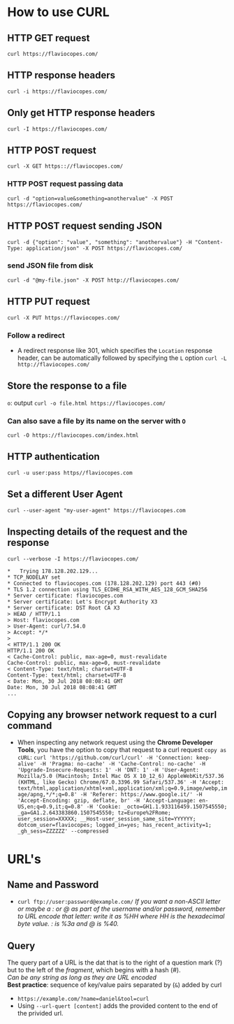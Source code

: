 # How to use CURL
## HTTP GET request
`curl https://flaviocopes.com/`
## HTTP response headers
`curl -i https://flaviocopes.com/`
## Only get HTTP response headers
`curl -I https://flaviocopes.com/`
## HTTP POST request
`curl -X GET https:://flaviocopes.com/`
### HTTP POST request passing data
`curl -d "option=value&something=anothervalue" -X POST https://flaviocopes.com/`
## HTTP POST request sending JSON
`curl -d {"option": "value", "something": "anothervalue"} -H "Content-Type: application/json" -X POST https://flaviocopes.com/`
### send JSON file from disk
`curl -d "@my-file.json" -X POST http://flaviocopes.com/`
## HTTP PUT request
`curl -X PUT https://flaviocopes.com/`
### Follow a redirect
* A redirect response like 301, which specifies the `Location` response header, can be automatically followed by specifying the `L` option 
`curl -L http://flaviocopes.com/`
## Store the response to a file
`o`: output
`curl -o file.html https://flaviocopes.com/`
### Can also save a file by its name on the server with `O`
`curl -O https://flaviocopes.com/index.html`
## HTTP authentication
`curl -u user:pass https//flaviocopes.com`
## Set a different User Agent
`curl --user-agent "my-user-agent" https://flaviocopes.com`
## Inspecting details of the request and the response
`curl --verbose -I https://flaviocopes.com/`
```
*   Trying 178.128.202.129...
* TCP_NODELAY set
* Connected to flaviocopes.com (178.128.202.129) port 443 (#0)
* TLS 1.2 connection using TLS_ECDHE_RSA_WITH_AES_128_GCM_SHA256
* Server certificate: flaviocopes.com
* Server certificate: Let's Encrypt Authority X3
* Server certificate: DST Root CA X3
> HEAD / HTTP/1.1
> Host: flaviocopes.com
> User-Agent: curl/7.54.0
> Accept: */*
>
< HTTP/1.1 200 OK
HTTP/1.1 200 OK
< Cache-Control: public, max-age=0, must-revalidate
Cache-Control: public, max-age=0, must-revalidate
< Content-Type: text/html; charset=UTF-8
Content-Type: text/html; charset=UTF-8
< Date: Mon, 30 Jul 2018 08:08:41 GMT
Date: Mon, 30 Jul 2018 08:08:41 GMT
...
```
## Copying any browser network request to a curl command
* When inspecting any network request using the **Chrome Developer Tools**, you have the option to copy that request to a curl request `copy as cURL`:
`curl 'https://github.com/curl/curl' -H 'Connection: keep-alive' -H 'Pragma: no-cache' -H 'Cache-Control: no-cache' -H 'Upgrade-Insecure-Requests: 1' -H 'DNT: 1' -H 'User-Agent: Mozilla/5.0 (Macintosh; Intel Mac OS X 10_12_6) AppleWebKit/537.36 (KHTML, like Gecko) Chrome/67.0.3396.99 Safari/537.36' -H 'Accept: text/html,application/xhtml+xml,application/xml;q=0.9,image/webp,image/apng,*/*;q=0.8' -H 'Referer: https://www.google.it/' -H 'Accept-Encoding: gzip, deflate, br' -H 'Accept-Language: en-US,en;q=0.9,it;q=0.8' -H 'Cookie: _octo=GH1.1.933116459.1507545550; _ga=GA1.2.643383860.1507545550; tz=Europe%2FRome; user_session=XXXXX; __Host-user_session_same_site=YYYYYY; dotcom_user=flaviocopes; logged_in=yes; has_recent_activity=1; _gh_sess=ZZZZZZ' --compressed`
# URL's
## Name and Password
* `curl ftp://user:password@example.com/`
*If you want a non-ASCII letter or maybe a : or @ as part of the username and/or password, remember to URL encode that letter: write it as %HH where HH is the hexadecimal byte value. : is %3a and @ is %40.*
## Query
The query part of a URL is the dat that is to the right of a question mark (?) but to the left of the *fragment*, which begins with a hash (#). <br />
*Can be any string as long as they are URL encoded* <br />
**Best practice**: sequence of key/value pairs separated by (`&`) added by curl
* `https://example.com/?name=daniel&tool=curl`
* Using `--url-quert [content]` adds the provided content to the end of the privided url.
